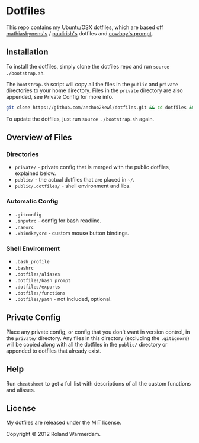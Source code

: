 Dotfiles
========

This repo contains my Ubuntu/OSX dotfiles, which are based off [mathiasbynens's](https://github.com/mathiasbynens/dotfiles) / [paulirish's](https://github.com/paulirish/dotfiles) dotfiles and [cowboy's prompt](https://github.com/cowboy/dotfiles/blob/master/source/50_prompt.sh).


Installation
------------

To install the dotfiles, simply clone the dotfiles repo and run `source ./bootstrap.sh`.

The `bootstrap.sh` script will copy all the files in the `public` and `private` directories to your home directory. Files in the `private` directory are also appended, see Private Config for more info.

```bash
git clone https://github.com/anchoo2kewl/dotfiles.git && cd dotfiles && source ./bootstrap.sh
```

To update the dotfiles, just run `source ./bootstrap.sh` again.


Overview of Files
-----------------

### Directories
* `private/` - private config that is merged with the public dotfiles, explained below.
* `public/` - the actual dotfiles that are placed in `~/`.
* `public/.dotfiles/` - shell environment and libs.

###  Automatic Config
* `.gitconfig`
* `.inputrc` - config for bash readline.
* `.nanorc`
* `.xbindkeysrc` - custom mouse button bindings.

### Shell Environment
* `.bash_profile`
* `.bashrc`
* `.dotfiles/aliases`
* `.dotfiles/bash_prompt`
* `.dotfiles/exports`
* `.dotfiles/functions`
* `.dotfiles/path` - not included, optional.


Private Config
--------------

Place any private config, or config that you don't want in version control, in the `private/` directory. Any files in this directory (excluding the `.gitignore`) will be copied along with all the dotfiles in the `public/` directory or appended to dotfiles that already exist.


Help
----

Run `cheatsheet` to get a full list with descriptions of all the custom functions and aliases.


License
-------

My dotfiles are released under the MIT license.

Copyright © 2012 Roland Warmerdam.
